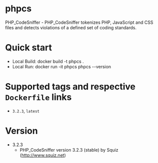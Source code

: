 # phpcs
PHP_CodeSniffer - PHP_CodeSniffer tokenizes PHP, JavaScript and CSS files and detects violations of a defined set of coding standards.

# Quick start
* Local Build: docker build -t phpcs .
* Local Run: docker run -it phpcs phpcs --version

# Supported tags and respective `Dockerfile` links
* `3.2.3`, `latest`

# Version
* 3.2.3
   * PHP_CodeSniffer version 3.2.3 (stable) by Squiz (http://www.squiz.net)

